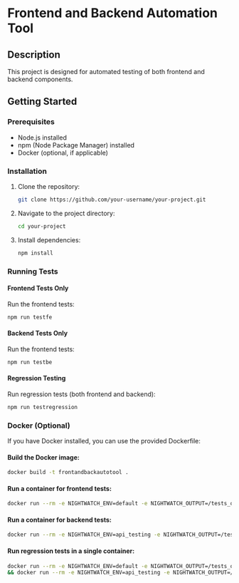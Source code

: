 # Frontend and Backend Automation Tool

## Description

This project is designed for automated testing of both frontend and backend components.

## Getting Started

### Prerequisites

- Node.js installed
- npm (Node Package Manager) installed
- Docker (optional, if applicable)

### Installation

1. Clone the repository:

    ```bash
    git clone https://github.com/your-username/your-project.git
    ```

2. Navigate to the project directory:

    ```bash
    cd your-project
    ```

3. Install dependencies:

    ```bash
    npm install
    ```

### Running Tests

#### Frontend Tests Only

Run the frontend tests:

```bash
npm run testfe
```

#### Backend Tests Only 

Run the frontend tests:

```bash
npm run testbe
```

#### Regression Testing

Run regression tests (both frontend and backend):

```bash
npm run testregression
```

### Docker (Optional)
If you have Docker installed, you can use the provided Dockerfile:

#### Build the Docker image:

```bash
docker build -t frontandbackautotool .
```

#### Run a container for frontend tests:

```bash
docker run --rm -e NIGHTWATCH_ENV=default -e NIGHTWATCH_OUTPUT=/tests_output/fe frontandbackautotool
```

#### Run a container for backend tests:

```bash
docker run --rm -e NIGHTWATCH_ENV=api_testing -e NIGHTWATCH_OUTPUT=/tests_output/be frontandbackautotool
```


#### Run regression tests in a single container:

```bash
docker run --rm -e NIGHTWATCH_ENV=default -e NIGHTWATCH_OUTPUT=/tests_output/fe frontandbackautotool \
&& docker run --rm -e NIGHTWATCH_ENV=api_testing -e NIGHTWATCH_OUTPUT=/tests_output/b
```
